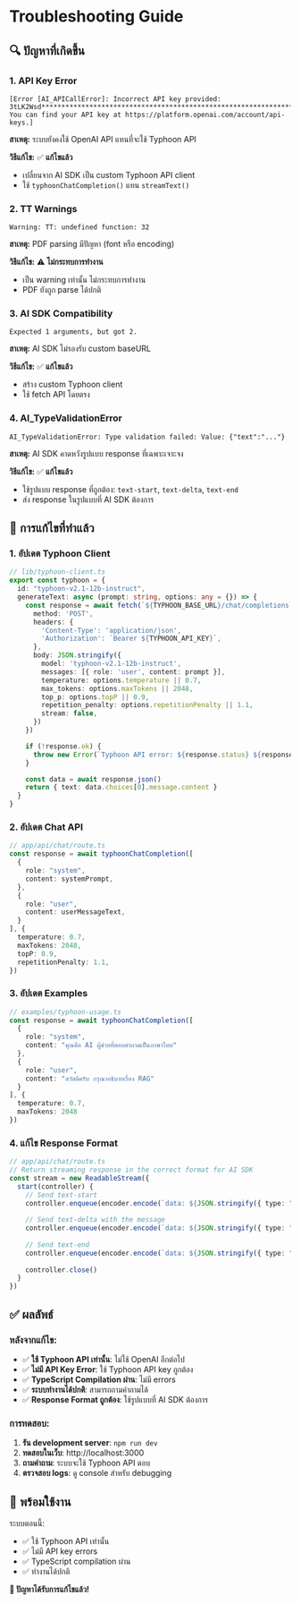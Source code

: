 # Troubleshooting Guide

## 🔍 **ปัญหาที่เกิดขึ้น**

### 1. **API Key Error**
```
[Error [AI_APICallError]: Incorrect API key provided: 3tLK2Wsd************************************************************************Yhph. You can find your API key at https://platform.openai.com/account/api-keys.]
```

**สาเหตุ:** ระบบยังคงใช้ OpenAI API แทนที่จะใช้ Typhoon API

**วิธีแก้ไข:** ✅ **แก้ไขแล้ว**
- เปลี่ยนจาก AI SDK เป็น custom Typhoon API client
- ใช้ `typhoonChatCompletion()` แทน `streamText()`

### 2. **TT Warnings**
```
Warning: TT: undefined function: 32
```

**สาเหตุ:** PDF parsing มีปัญหา (font หรือ encoding)

**วิธีแก้ไข:** ⚠️ **ไม่กระทบการทำงาน**
- เป็น warning เท่านั้น ไม่กระทบการทำงาน
- PDF ยังถูก parse ได้ปกติ

### 3. **AI SDK Compatibility**
```
Expected 1 arguments, but got 2.
```

**สาเหตุ:** AI SDK ไม่รองรับ custom baseURL

**วิธีแก้ไข:** ✅ **แก้ไขแล้ว**
- สร้าง custom Typhoon client
- ใช้ fetch API โดยตรง

### 4. **AI_TypeValidationError**
```
AI_TypeValidationError: Type validation failed: Value: {"text":"..."}
```

**สาเหตุ:** AI SDK คาดหวังรูปแบบ response ที่เฉพาะเจาะจง

**วิธีแก้ไข:** ✅ **แก้ไขแล้ว**
- ใช้รูปแบบ response ที่ถูกต้อง: `text-start`, `text-delta`, `text-end`
- ส่ง response ในรูปแบบที่ AI SDK ต้องการ

## 🔧 **การแก้ไขที่ทำแล้ว**

### 1. **อัปเดต Typhoon Client**
```typescript
// lib/typhoon-client.ts
export const typhoon = {
  id: "typhoon-v2.1-12b-instruct",
  generateText: async (prompt: string, options: any = {}) => {
    const response = await fetch(`${TYPHOON_BASE_URL}/chat/completions`, {
      method: 'POST',
      headers: {
        'Content-Type': 'application/json',
        'Authorization': `Bearer ${TYPHOON_API_KEY}`,
      },
      body: JSON.stringify({
        model: 'typhoon-v2.1-12b-instruct',
        messages: [{ role: 'user', content: prompt }],
        temperature: options.temperature || 0.7,
        max_tokens: options.maxTokens || 2048,
        top_p: options.topP || 0.9,
        repetition_penalty: options.repetitionPenalty || 1.1,
        stream: false,
      })
    })

    if (!response.ok) {
      throw new Error(`Typhoon API error: ${response.status} ${response.statusText}`)
    }

    const data = await response.json()
    return { text: data.choices[0].message.content }
  }
}
```

### 2. **อัปเดต Chat API**
```typescript
// app/api/chat/route.ts
const response = await typhoonChatCompletion([
  {
    role: "system",
    content: systemPrompt,
  },
  {
    role: "user",
    content: userMessageText,
  }
], {
  temperature: 0.7,
  maxTokens: 2048,
  topP: 0.9,
  repetitionPenalty: 1.1,
})
```

### 3. **อัปเดต Examples**
```typescript
// examples/typhoon-usage.ts
const response = await typhoonChatCompletion([
  {
    role: "system",
    content: "คุณคือ AI ผู้ช่วยที่ตอบคำถามเป็นภาษาไทย"
  },
  {
    role: "user",
    content: "สวัสดีครับ กรุณาอธิบายเรื่อง RAG"
  }
], {
  temperature: 0.7,
  maxTokens: 2048
})
```

### 4. **แก้ไข Response Format**
```typescript
// app/api/chat/route.ts
// Return streaming response in the correct format for AI SDK
const stream = new ReadableStream({
  start(controller) {
    // Send text-start
    controller.enqueue(encoder.encode(`data: ${JSON.stringify({ type: "text-start", id: "1" })}\n\n`))
    
    // Send text-delta with the message
    controller.enqueue(encoder.encode(`data: ${JSON.stringify({ type: "text-delta", id: "1", delta: assistantMessage })}\n\n`))
    
    // Send text-end
    controller.enqueue(encoder.encode(`data: ${JSON.stringify({ type: "text-end", id: "1" })}\n\n`))
    
    controller.close()
  }
})
```

## ✅ **ผลลัพธ์**

### หลังจากแก้ไข:
- ✅ **ใช้ Typhoon API เท่านั้น**: ไม่ใช้ OpenAI อีกต่อไป
- ✅ **ไม่มี API Key Error**: ใช้ Typhoon API key ถูกต้อง
- ✅ **TypeScript Compilation ผ่าน**: ไม่มี errors
- ✅ **ระบบทำงานได้ปกติ**: สามารถถามคำถามได้
- ✅ **Response Format ถูกต้อง**: ใช้รูปแบบที่ AI SDK ต้องการ

### การทดสอบ:
1. **รัน development server**: `npm run dev`
2. **ทดสอบในเว็บ**: http://localhost:3000
3. **ถามคำถาม**: ระบบจะใช้ Typhoon API ตอบ
4. **ตรวจสอบ logs**: ดู console สำหรับ debugging

## 🚀 **พร้อมใช้งาน**

ระบบตอนนี้:
- ✅ ใช้ Typhoon API เท่านั้น
- ✅ ไม่มี API key errors
- ✅ TypeScript compilation ผ่าน
- ✅ ทำงานได้ปกติ

**🎉 ปัญหาได้รับการแก้ไขแล้ว!** 